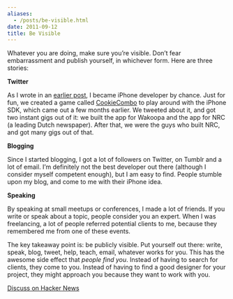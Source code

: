 ```yaml
---
aliases:
  - /posts/be-visible.html
date: 2011-09-12
title: Be Visible
---
```


Whatever you are doing, make sure you’re visible. Don’t fear embarrassment and
publish yourself, in whichever form. Here are three stories:&#10;

**Twitter**

As I wrote in an [earlier post](/post/ive-got-an-idea-for-an-app), I
became iPhone developer by chance. Just for fun, we created a game called
[CookieCombo](http://cookiecombo.com/) to play around with the iPhone SDK, which
came out a few months earlier. We tweeted about it, and got two instant gigs out
of it: we built the app for Wakoopa and the app for NRC (a leading Dutch
newspaper). After that, we were the guys who built NRC, and got many gigs out of
that.&#10;

**Blogging**

Since I started blogging, I got a lot of followers on Twitter, on Tumblr and a
lot of email. I’m definitely not the best developer out there (although I
consider myself competent enough), but I am easy to find. People stumble upon my
blog, and come to me with their iPhone idea.&#10;

**Speaking**

By speaking at small meetups or conferences, I made a lot of friends. If you
write or speak about a topic, people consider you an expert. When I was
freelancing, a lot of people referred potential clients to me, because they
remembered me from one of these events.&#10;

The key takeaway point is: be publicly visible. Put yourself out there: write,
speak, blog, tweet, help, teach, email, whatever works for you. This has the
awesome side effect that *people find you*. Instead of having to search for
clients, they come to you. Instead of having to find a good designer for your
project, they might approach you because they want to work with you.&#10;

[Discuss on Hacker News](http://news.ycombinator.com/item?id=2986197)
